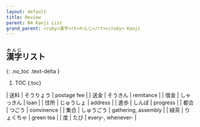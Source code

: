 ```yaml
---
layout: default
title: Review
parent: N4 Kanji List
grand_parent: <ruby>漢字<rt>かんじ</rt></ruby> Kanji
---
```


## <ruby>漢字<rt>かんじ</rt></ruby>リスト
{: .no_toc .text-delta }

1. TOC
{:toc}

| 送料 | そうりょう	| postage fee	|
| 送金 | そうきん		| remitance		|
| 借金	| しゃっきん | loan		|
| 住所	| じゅうしょ		| address	|
| 進歩		| しんぽ			| progress						|
| 都合		| つごう		| convinence	|
| 集合		| しゅうごう		| gathering, assembly	|
| 緑茶	| りょくちゃ | green tea |
| 度 | たび | every-, whenever- |
